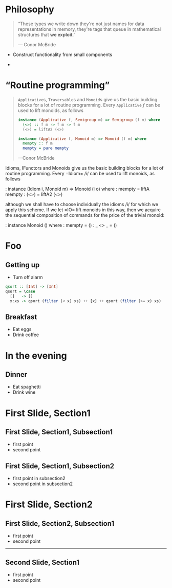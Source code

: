 # Philosophy

> “These types we write down they're not just names for data
> representations in memory, they're tags that queue in mathematical
> structures that **we exploit**.”
>
> — Conor McBride

- Construct functionality from small components

- 

# “Routine programming”

> `Applicative`s, `Traversable`s and `Monoid`s give us the basic
> building blocks for a lot of routine programming. Every
> `Applicative` *f* can be used to lift monoids, as follows
>
> ```haskell
> instance (Applicative f, Semigroup m) => Semigroup (f m) where
>   (<>) :: f m -> f m -> f m
>   (<>) = liftA2 (<>)
>
> instance (Applicative f, Monoid m) => Monoid (f m) where
>   mempty :: f m
>   mempty = pure mempty
> ```
>
> —Conor McBride


Idioms, IFunctors and Monoids give us the basic building blocks for a
lot of routine programming. Every =Idiom= /i/ can be used to lift
monoids, as follows

: instance (Idiom i, Monoid m) => Monoid (i o) where
:   mempty = liftA  mempty
:   (<>)   = liftA2 (<>)

although we shall have to choose individually the idioms /i/ for which
we apply this scheme. If we let =IO= lift monoids in this way, then we
acquire the sequential composition of commands for the price of the
trivial monoid:

: instance Monoid () where
:   mempty = ()
:   _ <> _ = ()


# Foo

## Getting up

- Turn off alarm
```haskell
qsort :: [Int] -> [Int]
qsort = \case
  []   -> []
  x:xs -> qsort (filter (< x) xs) ++ [x] ++ qsort (filter (>= x) xs)
```

## Breakfast

- Eat eggs
- Drink coffee

# In the evening

## Dinner

- Eat spaghetti
- Drink wine

# First Slide, Section1

## First Slide, Section1, Subsection1

- first point
- second point

## First Slide, Section1, Subsection2

- first point in subsection2
- second point in subsection2

# First Slide, Section2

## First Slide, Section2, Subsection1

- first point
- second point

-----------------

## Second Slide, Section1

- first point
- second point

